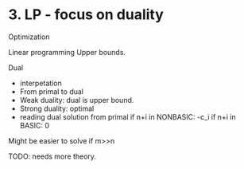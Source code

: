 # 3. LP - focus on duality

Optimization

Linear programming
Upper bounds.

Dual
- interpetation
- From primal to dual
- Weak duality: dual is upper bound.
- Strong duality: optimal 
- reading dual solution from primal
    if n+i in NONBASIC: -c_i
    if n+i in BASIC: 0

Might be easier to solve if m>>n

TODO: needs more theory.